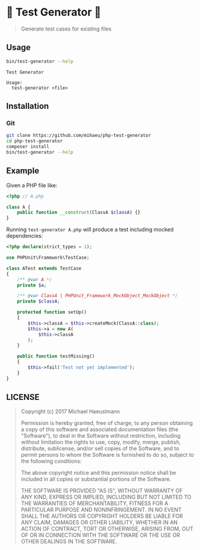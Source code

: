 # 🔧 Test Generator 🔨

> Generate test cases for existing files

## Usage

```bash
bin/test-generator --help
```

```
Test Generator

Usage:
  test-generator <file>
```

## Installation

### Git

```bash
git clone https://github.com/mihaeu/php-test-generator
cd php-test-generator
composer install
bin/test-generator --help
```

## Example

Given a PHP file like:

```php
<?php // A.php

class A {
    public function __construct(ClassA $classA) {}
}
```

Running `test-generator A.php` will produce a test including mocked dependencies:

```php
<?php declare(strict_types = 1);

use PHPUnit\Framework\TestCase;

class ATest extends TestCase
{
    /** @var A */
    private $a;

    /** @var ClassA | PHPUnit_Framework_MockObject_MockObject */
    private $classA;

    protected function setUp()
    {
        $this->classA = $this->createMock(ClassA::class);
        $this->a = new A(
            $this->classA
        );
    }

    public function testMissing()
    {
        $this->fail('Test not yet implemented');
    }
}
```

## LICENSE

> Copyright (c) 2017 Michael Haeuslmann
> 
> Permission is hereby granted, free of charge, to any person obtaining a copy
> of this software and associated documentation files (the "Software"), to deal
> in the Software without restriction, including without limitation the rights
> to use, copy, modify, merge, publish, distribute, sublicense, and/or sell
> copies of the Software, and to permit persons to whom the Software is
> furnished to do so, subject to the following conditions:
> 
> The above copyright notice and this permission notice shall be included in all
> copies or substantial portions of the Software.
> 
> THE SOFTWARE IS PROVIDED "AS IS", WITHOUT WARRANTY OF ANY KIND, EXPRESS OR
> IMPLIED, INCLUDING BUT NOT LIMITED TO THE WARRANTIES OF MERCHANTABILITY,
> FITNESS FOR A PARTICULAR PURPOSE AND NONINFRINGEMENT. IN NO EVENT SHALL THE
> AUTHORS OR COPYRIGHT HOLDERS BE LIABLE FOR ANY CLAIM, DAMAGES OR OTHER
> LIABILITY, WHETHER IN AN ACTION OF CONTRACT, TORT OR OTHERWISE, ARISING FROM,
> OUT OF OR IN CONNECTION WITH THE SOFTWARE OR THE USE OR OTHER DEALINGS IN THE
> SOFTWARE.
